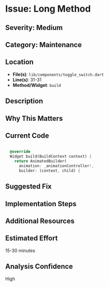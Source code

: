 # Issue: Long Method

## Severity: Medium

## Category: Maintenance

## Location
- **File(s)**: `lib/components/toggle_switch.dart`
- **Line(s)**: 31-31
- **Method/Widget**: `build`

## Description


## Why This Matters


## Current Code
```dart

  @override
  Widget build(BuildContext context) {
    return AnimatedBuilder(
      animation: _animationController!,
      builder: (context, child) {
```

## Suggested Fix


## Implementation Steps


## Additional Resources


## Estimated Effort
15-30 minutes

## Analysis Confidence
High
